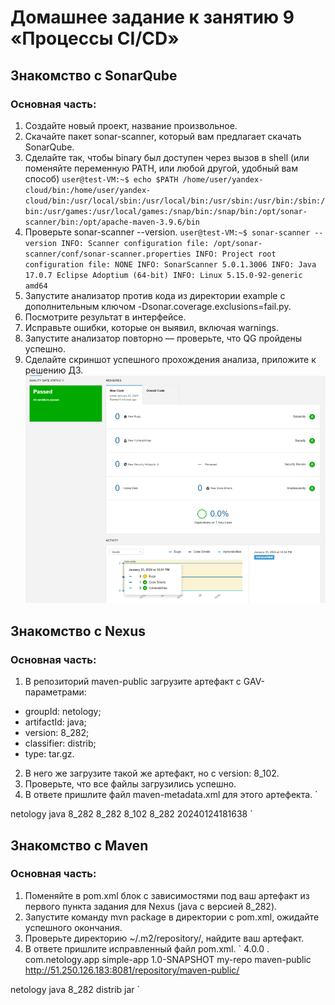  # Домашнее задание к занятию 9 «Процессы CI/CD»
## Знакомство с SonarQube
### Основная часть:
1) Создайте новый проект, название произвольное.
2) Скачайте пакет sonar-scanner, который вам предлагает скачать SonarQube.
3) Сделайте так, чтобы binary был доступен через вызов в shell (или поменяйте переменную PATH, или любой другой, удобный вам способ)
`
user@test-VM:~$ echo $PATH
/home/user/yandex-cloud/bin:/home/user/yandex-cloud/bin:/usr/local/sbin:/usr/local/bin:/usr/sbin:/usr/bin:/sbin:/bin:/usr/games:/usr/local/games:/snap/bin:/snap/bin:/opt/sonar-scanner/bin:/opt/apache-maven-3.9.6/bin
`
4) Проверьте sonar-scanner --version.
`
user@test-VM:~$ sonar-scanner --version
INFO: Scanner configuration file: /opt/sonar-scanner/conf/sonar-scanner.properties
INFO: Project root configuration file: NONE
INFO: SonarScanner 5.0.1.3006
INFO: Java 17.0.7 Eclipse Adoptium (64-bit)
INFO: Linux 5.15.0-92-generic amd64
`
5) Запустите анализатор против кода из директории example с дополнительным ключом -Dsonar.coverage.exclusions=fail.py.
6) Посмотрите результат в интерфейсе.
7) Исправьте ошибки, которые он выявил, включая warnings.
8) Запустите анализатор повторно — проверьте, что QG пройдены успешно.
9) Сделайте скриншот успешного прохождения анализа, приложите к решению ДЗ.
![QG Passed](https://github.com/vyacheslav-sadov/devops-netology/blob/cicd/Images/QG.png)

## Знакомство с Nexus
### Основная часть: 
1) В репозиторий maven-public загрузите артефакт с GAV-параметрами:
- groupId: netology;
- artifactId: java;
- version: 8_282;
- classifier: distrib;
- type: tar.gz.
2) В него же загрузите такой же артефакт, но с version: 8_102.
3) Проверьте, что все файлы загрузились успешно.
4) В ответе пришлите файл maven-metadata.xml для этого артефекта.
`
<metadata modelVersion="1.1.0">
<groupId>netology</groupId>
<artifactId>java</artifactId>
<versioning>
<latest>8_282</latest>
<release>8_282</release>
<versions>
<version>8_102</version>
<version>8_282</version>
</versions>
<lastUpdated>20240124181638</lastUpdated>
</versioning>
</metadata>
`

## Знакомство с Maven
### Основная часть: 
1) Поменяйте в pom.xml блок с зависимостями под ваш артефакт из первого пункта задания для Nexus (java с версией 8_282).
2) Запустите команду mvn package в директории с pom.xml, ожидайте успешного окончания.
3) Проверьте директорию ~/.m2/repository/, найдите ваш артефакт.
4) В ответе пришлите исправленный файл pom.xml.
`
<project xmlns="http://maven.apache.org/POM/4.0.0" xmlns:xsi="http://www.w3.org/2001/XMLSchema-instance"
  xsi:schemaLocation="http://maven.apache.org/POM/4.0.0 http://maven.apache.org/xsd/maven-4.0.0.xsd">
  <modelVersion>4.0.0</modelVersion>
.
  <groupId>com.netology.app</groupId>
  <artifactId>simple-app</artifactId>
  <version>1.0-SNAPSHOT</version>
   <repositories>
    <repository>
      <id>my-repo</id>
      <name>maven-public</name>
      <url>http://51.250.126.183:8081/repository/maven-public/</url>
    </repository>
  </repositories>
  <dependencies>
     <dependency>
      <groupId>netology</groupId>
      <artifactId>java</artifactId>
      <version>8_282</version>
      <classifier>distrib</classifier>
      <type>jar</type>
    </dependency>
  </dependencies>
</project>
`
